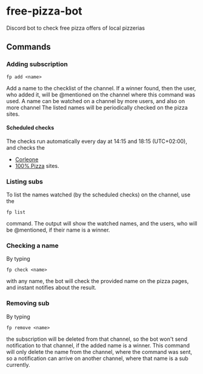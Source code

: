 # free-pizza-bot
Discord bot to check free pizza offers of local pizzerias

## Commands

### Adding subscription

`fp add <name>`

Add a name to the checklist of the channel. If a winner found, then the user, who added it, will be @mentioned on the channel where this
command was used. A name can be watched on a channel by more users, and also on more channel
The listed names will be periodically checked on the pizza sites.

#### Scheduled checks

The checks run automatically every day at 14:15 and 18:15 (UTC+02:00), and checks the 
* [Corleone](https://corleoneristorante.hu/)
* [100% Pizza](https://www.100szazalekpizza.hu/) 
sites.

### Listing subs

To list the names watched (by the scheduled checks) on the channel, use the

`fp list`

command. The output will show the watched names, and the users, who will be @mentioned, if their name is a winner.

### Checking a name

By typing

`fp check <name>`

with any name, the bot will check the provided name on the pizza pages, and instant notifies about the result.

### Removing sub

By typing 

`fp remove <name>`

the subscription will be deleted from that channel, so the bot won't send notification to that channel, if the added name is a winner.
This command will only delete the name from the channel, where the command was sent, so a notification can arrive on another channel, where
that name is a sub currently.
